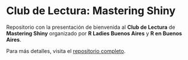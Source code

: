 # Club de Lectura: Mastering Shiny

Repositorio con la presentación de bienvenida al **Club de Lectura** de **Mastering Shiny** organizado por **R Ladies Buenos Aires** y **R en Buenos Aires**.


Para más detalles, visita el [repositorio completo](https://github.com/RLadies-BA/mastering-shiny).